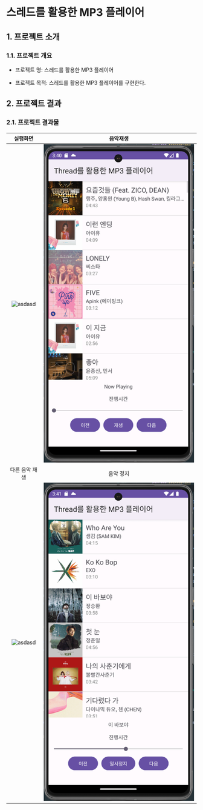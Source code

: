 # 스레드를 활용한 MP3 플레이어


## 1. 프로젝트 소개

### 1.1. 프로젝트 개요

- 프로젝트 명: 스레드를 활용한 MP3 플레이어

- 프로젝트 목적: 스레드를 활용한 MP3 플레이어를 구현한다.


## 2. 프로젝트 결과

### 2.1. 프로젝트 결과물

|실행화면|음악재생|
|:---:|:---:|
| ![asdasd](https://github.com/cmsong111/Android-Practice-Example/blob/main/Chapter%2013%20%EB%A9%80%ED%8B%B0%EB%AF%B8%EB%94%94%EC%96%B4%EC%99%80%20%EA%B5%AC%EA%B8%80%20%EC%A7%80%EB%8F%84/%EC%8A%A4%EB%A0%88%EB%93%9C%EB%A5%BC%20%EC%9D%B4%EC%9A%A9%ED%95%9C%20MP3%20%ED%94%8C%EB%A0%88%EC%9D%B4%EC%96%B4/img/%EB%85%B9%ED%99%94_2023_10_17_00_39_37_941.gif?raw=true) | ![asdasd](https://github.com/cmsong111/Android-Practice-Example/blob/main/Chapter%2013%20%EB%A9%80%ED%8B%B0%EB%AF%B8%EB%94%94%EC%96%B4%EC%99%80%20%EA%B5%AC%EA%B8%80%20%EC%A7%80%EB%8F%84/%EC%8A%A4%EB%A0%88%EB%93%9C%EB%A5%BC%20%EC%9D%B4%EC%9A%A9%ED%95%9C%20MP3%20%ED%94%8C%EB%A0%88%EC%9D%B4%EC%96%B4/img/%EB%85%B9%ED%99%94_2023_10_17_00_40_30_896.gif?raw=true)|
|다른 음악 재생|음악 정지|
|![asdasd](https://github.com/cmsong111/Android-Practice-Example/blob/main/Chapter%2013%20%EB%A9%80%ED%8B%B0%EB%AF%B8%EB%94%94%EC%96%B4%EC%99%80%20%EA%B5%AC%EA%B8%80%20%EC%A7%80%EB%8F%84/%EC%8A%A4%EB%A0%88%EB%93%9C%EB%A5%BC%20%EC%9D%B4%EC%9A%A9%ED%95%9C%20MP3%20%ED%94%8C%EB%A0%88%EC%9D%B4%EC%96%B4/img/%EB%85%B9%ED%99%94_2023_10_17_00_41_06_379.gif?raw=true)|![asdasd](https://github.com/cmsong111/Android-Practice-Example/blob/main/Chapter%2013%20%EB%A9%80%ED%8B%B0%EB%AF%B8%EB%94%94%EC%96%B4%EC%99%80%20%EA%B5%AC%EA%B8%80%20%EC%A7%80%EB%8F%84/%EC%8A%A4%EB%A0%88%EB%93%9C%EB%A5%BC%20%EC%9D%B4%EC%9A%A9%ED%95%9C%20MP3%20%ED%94%8C%EB%A0%88%EC%9D%B4%EC%96%B4/img/%EB%85%B9%ED%99%94_2023_10_17_00_41_56_808.gif?raw=true) |






